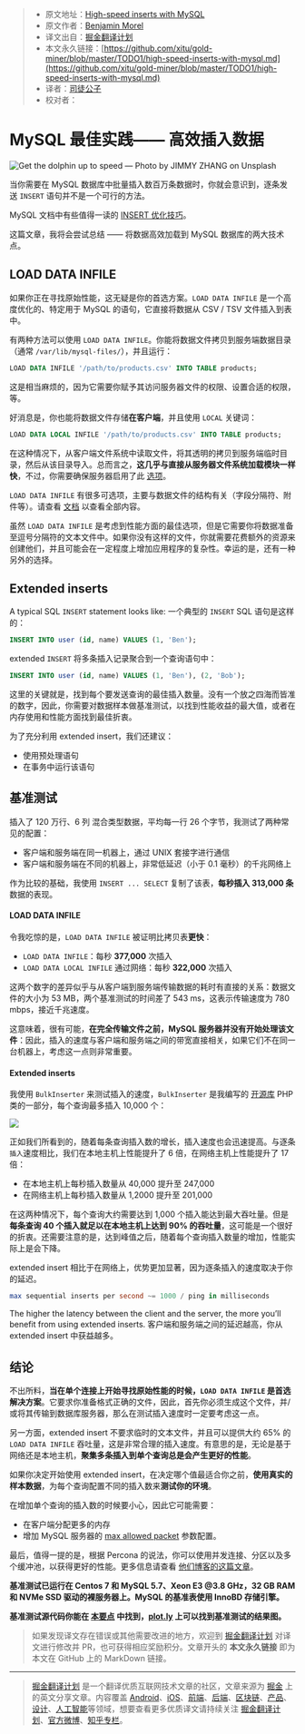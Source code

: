 > * 原文地址：[High-speed inserts with MySQL](https://medium.com/@benmorel/high-speed-inserts-with-mysql-9d3dcd76f723)
> * 原文作者：[Benjamin Morel](https://medium.com/@benmorel)
> * 译文出自：[掘金翻译计划](https://github.com/xitu/gold-miner)
> * 本文永久链接：[https://github.com/xitu/gold-miner/blob/master/TODO1/high-speed-inserts-with-mysql.md](https://github.com/xitu/gold-miner/blob/master/TODO1/high-speed-inserts-with-mysql.md)
> * 译者：[司徒公子](https://github.com/todaycoder001)
> * 校对者：

# MySQL 最佳实践—— 高效插入数据

![Get the dolphin up to speed — Photo by [JIMMY ZHANG](https://blog-private.oss-cn-shanghai.aliyuncs.com/20200402002543.jpeg) on [Unsplash](https://unsplash.com/?utm_source=unsplash&utm_medium=referral&utm_content=creditCopyText)](https://cdn-images-1.medium.com/max/6528/1*9Ihf50zErzTg4KR4JnodzA.jpeg)

当你需要在 MySQL 数据库中批量插入数百万条数据时，你就会意识到，逐条发送 `INSERT` 语句并不是一个可行的方法。

MySQL 文档中有些值得一读的 [INSERT 优化技巧](https://dev.mysql.com/doc/refman/5.7/en/insert-optimization.html)。

这篇文章，我将会尝试总结 —— 将数据高效加载到 MySQL 数据库的两大技术点。

## LOAD DATA INFILE

如果你正在寻找原始性能，这无疑是你的首选方案。`LOAD DATA INFILE` 是一个高度优化的、特定用于 MySQL 的语句，它直接将数据从 CSV / TSV 文件插入到表中。

有两种方法可以使用 `LOAD DATA INFILE`。你能将数据文件拷贝到服务端数据目录（通常 `/var/lib/mysql-files/`），并且运行：

```sql
LOAD DATA INFILE '/path/to/products.csv' INTO TABLE products;
```

这是相当麻烦的，因为它需要你赋予其访问服务器文件的权限、设置合适的权限，等。

好消息是，你也能将数据文件存储**在客户端**，并且使用 `LOCAL` 关键词：

```sql
LOAD DATA LOCAL INFILE '/path/to/products.csv' INTO TABLE products;
```

在这种情况下，从客户端文件系统中读取文件，将其透明的拷贝到服务端临时目录，然后从该目录导入。总而言之，**这几乎与直接从服务器文件系统加载模块一样快**，不过，你需要确保服务器启用了此 [选项](https://dev.mysql.com/doc/refman/5.7/en/server-system-variables.html#sysvar_local_infile)。

`LOAD DATA INFILE` 有很多可选项，主要与数据文件的结构有关（字段分隔符、附件等）。请查看 [文档](https://dev.mysql.com/doc/refman/5.7/en/load-data.html) 以查看全部内容。

虽然 `LOAD DATA INFILE` 是考虑到性能方面的最佳选项，但是它需要你将数据准备至逗号分隔符的文本文件中。如果你没有这样的文件，你就需要花费额外的资源来创建他们，并且可能会在一定程度上增加应用程序的复杂性。幸运的是，还有一种另外的选择。

## Extended inserts

A typical SQL `INSERT` statement looks like:
一个典型的 `INSERT` SQL 语句是这样的：

```sql
INSERT INTO user (id, name) VALUES (1, 'Ben');
```

extended `INSERT` 将多条插入记录聚合到一个查询语句中：

```sql
INSERT INTO user (id, name) VALUES (1, 'Ben'), (2, 'Bob');
```

这里的关键就是，找到每个要发送查询的最佳插入数量。没有一个放之四海而皆准的数字，因此，你需要对数据样本做基准测试，以找到性能收益的最大值，或者在内存使用和性能方面找到最佳折衷。

为了充分利用 extended insert，我们还建议：

* 使用预处理语句
* 在事务中运行该语句

## 基准测试

插入了 120 万行、6 列 混合类型数据，平均每一行 26 个字节，我测试了两种常见的配置：

* 客户端和服务端在同一机器上，通过 UNIX 套接字进行通信
* 客户端和服务端在不同的机器上，非常低延迟（小于 0.1 毫秒）的千兆网络上

作为比较的基础，我使用 `INSERT ... SELECT` 复制了该表，**每秒插入 313,000 条**数据的表现。

#### LOAD DATA INFILE

令我吃惊的是，`LOAD DATA INFILE` 被证明比拷贝表**更快**：

* `LOAD DATA INFILE`：每秒 **377,000** 次插入
* `LOAD DATA LOCAL INFILE` 通过网络：每秒 **322,000** 次插入

这两个数字的差异似乎与从客户端到服务端传输数据的耗时有直接的关系：数据文件的大小为 53 MB，两个基准测试的时间差了 543 ms，这表示传输速度为 780 mbps，接近千兆速度。

这意味着，很有可能，**在完全传输文件之前，MySQL 服务器并没有开始处理该文件**：因此，插入的速度与客户端和服务端之间的带宽直接相关，如果它们不在同一台机器上，考虑这一点则非常重要。

#### Extended inserts

我使用 `BulkInserter` 来测试插入的速度，`BulkInserter` 是我编写的 [开源库](https://github.com/brick/db) PHP 类的一部分，每个查询最多插入 10,000 个：

![](http://blog-private.oss-cn-shanghai.aliyuncs.com/20200402002600.png)

正如我们所看到的，随着每条查询插入数的增长，插入速度也会迅速提高。与逐条`插入`速度相比，我们在本地主机上性能提升了 6 倍，在网络主机上性能提升了 17 倍：

* 在本地主机上每秒插入数量从 40,000 提升至 247,000
* 在网络主机上每秒插入数量从 1,2000 提升至 201,000

在这两种情况下，每个查询大约需要达到 1,000 个插入能达到最大吞吐量。但是**每条查询 40 个插入就足以在本地主机上达到 90% 的吞吐量**，这可能是一个很好的折衷。还需要注意的是，达到峰值之后，随着每个查询插入数量的增加，性能实际上是会下降。

extended insert 相比于在网络上，优势更加显著，因为逐条插入的速度取决于你的延迟。

```sql
max sequential inserts per second ~= 1000 / ping in milliseconds
```

The higher the latency between the client and the server, the more you’ll benefit from using extended inserts.
客户端和服务端之间的延迟越高，你从 extended insert 中获益越多。

## 结论

不出所料，**当在单个连接上开始寻找原始性能的时候，`LOAD DATA INFILE` 是首选解决方案**。它要求你准备格式正确的文件，因此，首先你必须生成这个文件，并/或将其传输到数据库服务器，那么在测试插入速度时一定要考虑这一点。

另一方面，extended insert 不要求临时的文本文件，并且可以提供大约 65% 的 `LOAD DATA INFILE` 吞吐量，这是非常合理的插入速度。有意思的是，无论是基于网络还是本地主机，**聚集多条插入到单个查询总是会产生更好的性能**。

如果你决定开始使用 extended insert，在决定哪个值最适合你之前，**使用真实的样本数据**，为每个查询配置不同的插入数来**测试你的环境**。

在增加单个查询的插入数的时候要小心，因此它可能需要：

* 在客户端分配更多的内存
* 增加 MySQL 服务器的 [max allowed packet](https://dev.mysql.com/doc/refman/5.7/en/server-system-variables.html#sysvar_max_allowed_packet) 参数配置。

最后，值得一提的是，根据 Percona 的说法，你可以使用并发连接、分区以及多个缓冲池，以获得更好的性能。更多信息请查看 [他们博客的这篇文章](http://www.percona.com/blog/2011/01/07/high-rate-insertion-with-mysql-and-innodb/)。

**基准测试已运行在 Centos 7 和 MySQL 5.7、Xeon E3 @3.8 GHz，32 GB RAM 和 NVMe SSD 驱动的裸服务器上。MySQL 的基准表使用 InnoBD 存储引擎。**

**基准测试源代码你能在 [本要点](https://gist.github.com/BenMorel/78f742356391d41c91d1d733f47dcb13) 中找到，[plot.ly](https://plot.ly/~BenMorel/52) 上可以找到基准测试的结果图。**

> 如果发现译文存在错误或其他需要改进的地方，欢迎到 [掘金翻译计划](https://github.com/xitu/gold-miner) 对译文进行修改并 PR，也可获得相应奖励积分。文章开头的 **本文永久链接** 即为本文在 GitHub 上的 MarkDown 链接。

---

> [掘金翻译计划](https://github.com/xitu/gold-miner) 是一个翻译优质互联网技术文章的社区，文章来源为 [掘金](https://juejin.im) 上的英文分享文章。内容覆盖 [Android](https://github.com/xitu/gold-miner#android)、[iOS](https://github.com/xitu/gold-miner#ios)、[前端](https://github.com/xitu/gold-miner#前端)、[后端](https://github.com/xitu/gold-miner#后端)、[区块链](https://github.com/xitu/gold-miner#区块链)、[产品](https://github.com/xitu/gold-miner#产品)、[设计](https://github.com/xitu/gold-miner#设计)、[人工智能](https://github.com/xitu/gold-miner#人工智能)等领域，想要查看更多优质译文请持续关注 [掘金翻译计划](https://github.com/xitu/gold-miner)、[官方微博](http://weibo.com/juejinfanyi)、[知乎专栏](https://zhuanlan.zhihu.com/juejinfanyi)。
